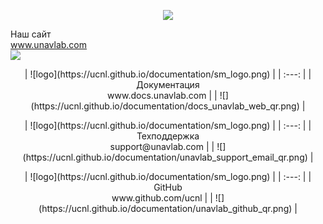 <div style="page-break-after: always;"></div>

<p align="center">
<img src="https://ucnl.github.io/documentation/sm_logo.png" />
  
Наш сайт <br/> www.unavlab.com  
![](https://ucnl.github.io/documentation/unavlab_web_qr.png)
</p>

<div style="page-break-after: always;"></div>

<p align="center">
| ![logo](https://ucnl.github.io/documentation/sm_logo.png) |
| :---: |
| Документация <br/> www.docs.unavlab.com | 
| ![](https://ucnl.github.io/documentation/docs_unavlab_web_qr.png) | 
</p>

<div style="page-break-after: always;"></div>

<p align="center">
| ![logo](https://ucnl.github.io/documentation/sm_logo.png) |
| :---: |
| Техподдержка <br/> support@unavlab.com | 
| ![](https://ucnl.github.io/documentation/unavlab_support_email_qr.png) |
</p>

<div style="page-break-after: always;"></div>

<p align="center">
| ![logo](https://ucnl.github.io/documentation/sm_logo.png) |
| :---: |
| GitHub <br/> www.github.com/ucnl |
| ![](https://ucnl.github.io/documentation/unavlab_github_qr.png) |
</p>

<div style="page-break-after: always;"></div>
